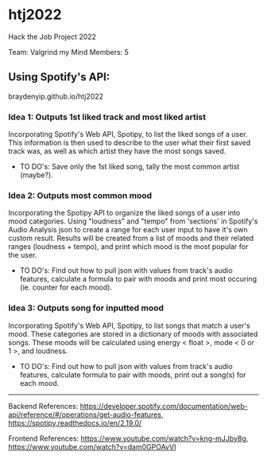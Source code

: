 # htj2022
Hack the Job Project 2022

Team: Valgrind my Mind
Members: 5

## Using Spotify's API:
braydenyip.github.io/htj2022

### Idea 1: Outputs 1st liked track and most liked artist
Incorporating Spotify's Web API, Spotipy, to list the liked songs of a user. This information is then used to describe to the user what their first saved track was, as well as which artist they have the most songs saved.
- TO DO's: Save only the 1st liked song, tally the most common artist (maybe?).

### Idea 2: Outputs most common mood
Incorporating the Spotipy API to organize the liked songs of a user into mood categories. Using "loudness" and "tempo" from 'sections' in Spotify's Audio Analysis json to create a range for each user input to have it's own custom result. Results will be created from a list of moods and their related ranges (loudness + tempo), and print which mood is the most popular for the user. 
- TO DO's: Find out how to pull json with values from track's audio features, calculate a formula to pair with moods and print most occuring (ie. counter for each mood).

### Idea 3: Outputs song for inputted mood
Incorporating Spotify's Web API, Spotipy, to list songs that match a user's mood. These categories are stored in a dictionary of moods with associated songs. These moods will be calculated using energy < float >, mode < 0 or 1 >, and loudness. 
- TO DO's: Find out how to pull json with values from track's audio features, calculate formula to pair with moods, print out a song(s) for each mood.

______________________________________
Backend References:
https://developer.spotify.com/documentation/web-api/reference/#/operations/get-audio-features,
https://spotipy.readthedocs.io/en/2.19.0/ 

Frontend References:
https://www.youtube.com/watch?v=kng-mJJby8g,
https://www.youtube.com/watch?v=dam0GPOAvVI
